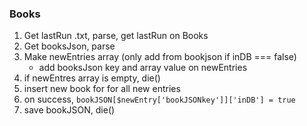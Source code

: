 

### Books
1. Get lastRun .txt, parse, get lastRun on Books
2. Get booksJson, parse
3. Make newEntries array (only add from bookjson if inDB === false)
    - add booksJson key and array value on newEntries
4. if newEntres array is empty, die()
5. insert new book for for all new entries
6. on success, `bookJSON[$newEntry['bookJSONkey']]['inDB'] = true`
7. save bookJSON, die()
